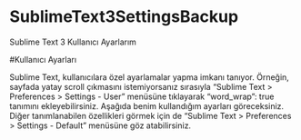# SublimeText3SettingsBackup
Sublime Text 3 Kullanıcı Ayarlarım


#Kullanıcı Ayarları

Sublime Text, kullanıcılara özel ayarlamalar yapma imkanı tanıyor. Örneğin, sayfada yatay scroll çıkmasını istemiyorsanız sırasıyla “Sublime Text > Preferences > Settings - User” menüsüne tıklayarak “word_wrap”: true tanımını ekleyebilirsiniz. Aşağıda benim kullandığım ayarları göreceksiniz. Diğer tanımlanabilen özellikleri görmek için de “Sublime Text > Preferences > Settings - Default” menüsüne göz atabilirsiniz.